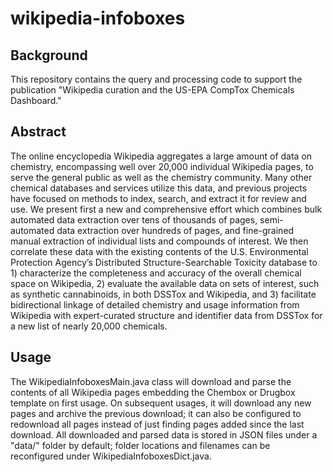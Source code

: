 # wikipedia-infoboxes

## Background
This repository contains the query and processing code to support the publication "Wikipedia curation and the US-EPA CompTox Chemicals Dashboard."

## Abstract
The online encyclopedia Wikipedia aggregates a large amount of data on chemistry, encompassing well over 20,000 individual Wikipedia pages, to serve the general public as well as the chemistry community. Many other chemical databases and services utilize this data, and previous projects have focused on methods to index, search, and extract it for review and use. We present first a new and comprehensive effort which combines bulk automated data extraction over tens of thousands of pages, semi-automated data extraction over hundreds of pages, and fine-grained manual extraction of individual lists and compounds of interest. We then correlate these data with the existing contents of the U.S. Environmental Protection Agency’s Distributed Structure-Searchable Toxicity database to 1) characterize the completeness and accuracy of the overall chemical space on Wikipedia, 2) evaluate the available data on sets of interest, such as synthetic cannabinoids, in both DSSTox and Wikipedia, and 3) facilitate bidirectional linkage of detailed chemistry and usage information from Wikipedia with expert-curated structure and identifier data from DSSTox for a new list of nearly 20,000 chemicals.

## Usage
The WikipediaInfoboxesMain.java class will download and parse the contents of all Wikipedia pages embedding the Chembox or Drugbox template on first usage. On subsequent usages, it will download any new pages and archive the previous download; it can also be configured to redownload all pages instead of just finding pages added since the last download. All downloaded and parsed data is stored in JSON files under a "data/" folder by default; folder locations and filenames can be reconfigured under WikipediaInfoboxesDict.java.

